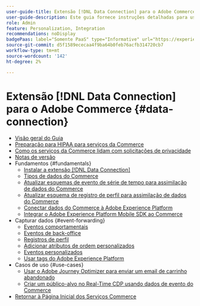 ```yaml
---
user-guide-title: Extensão [!DNL Data Connection] para o Adobe Commerce
user-guide-description: Este guia fornece instruções detalhadas para usar a extensão  [!DNL Data Connection]  para o Adobe Commerce.
role: Admin
feature: Personalization, Integration
recommendations: noDisplay
badgePaas: label="Somente PaaS" type="Informative" url="https://experienceleague.adobe.com/pt-br/docs/commerce/user-guides/product-solutions" tooltip="Aplica-se somente a projetos do Adobe Commerce na nuvem (infraestrutura do PaaS gerenciada pela Adobe) e a projetos locais."
source-git-commit: d5f1589ececaa4f9ba64b0feb76acfb314720cb7
workflow-type: tm+mt
source-wordcount: '142'
ht-degree: 2%

---
```



# Extensão [!DNL Data Connection] para o Adobe Commerce {#data-connection}

- [Visão geral do Guia](overview.md)
- [Preparação para HIPAA para serviços da Commerce](hipaa-readiness.md)
- [Como os serviços da Commerce lidam com solicitações de privacidade](handle-privacy-request.md)
- [Notas de versão](release-notes.md)
- Fundamentos {#fundamentals}
   - [Instalar a extensão  [!DNL Data Connection] ](install.md)
   - [Tipos de dados do Commerce](data-ingestion.md)
   - [Atualizar esquemas de evento de série de tempo para assimilação de dados do Commerce](update-xdm.md)
   - [Atualizar esquema de registro de perfil para assimilação de dados do Commerce](profile-data.md)
   - [Conectar dados do Commerce à Adobe Experience Platform](connect-data.md)
   - [Integrar o Adobe Experience Platform Mobile SDK ao Commerce](mobile-sdk-epc.md)
- Capturar dados {#event-forwarding}
   - [Eventos comportamentais](events.md)
   - [Eventos de back-office](events-backoffice.md)
   - [Registros de perfil](events-profilerecord.md)
   - [Adicionar atributos de ordem personalizados](custom-attributes.md)
   - [Eventos personalizados](custom-events.md)
   - [Usar tags do Adobe Experience Platform](using-tags.md)
- Casos de uso {#use-cases}
   - [Usar o Adobe Journey Optimizer para enviar um email de carrinho abandonado](using-ajo.md)
   - [Criar um público-alvo no Real-Time CDP usando dados de evento do Commerce](create-audience.md)
- [Retornar à Página Inicial dos Serviços Commerce](https://experienceleague.adobe.com/docs/commerce/user-guides/home.html?lang=pt-BR)
